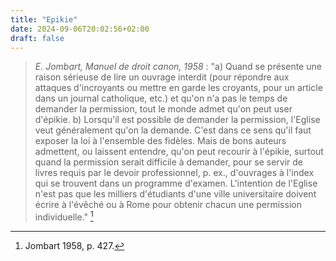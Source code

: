 ```yaml
---
title: "Epikie"
date: 2024-09-06T20:02:56+02:00
draft: false
---
```



> *E. Jombart, Manuel de droit canon, 1958* : "a) Quand se présente une raison sérieuse de lire un ouvrage interdit (pour répondre aux attaques d'incroyants ou mettre en garde les croyants, pour un article dans un journal catholique, etc.) et qu'on n'a pas le temps de demander la permission, tout le monde admet qu'on peut user d'épikie. b) Lorsqu'il est possible de demander la permission, l'Eglise veut généralement qu'on la demande. C'est dans ce sens qu'il faut exposer la loi à l'ensemble des fidèles. Mais de bons auteurs admettent, ou laissent entendre, qu'on peut recourir à l'épikie, surtout quand la permission serait difficile à demander, pour se servir de livres requis par le devoir professionnel, p. ex., d'ouvrages à l'index qui se trouvent dans un programme d'examen. L'intention de l'Eglise n'est pas que les milliers d'étudiants d'une ville universitaire doivent écrire à l'évêché ou à Rome pour obtenir chacun une permission individuelle." [^1]

[^1]: Jombart 1958, p. 427.


